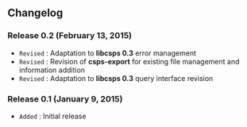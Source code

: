 ## Changelog

### Release 0.2 (February 13, 2015)

- `Revised` : Adaptation to **libcsps 0.3** error management
- `Revised` : Revision of **csps-export** for existing file management and information addition
- `Revised` : Adaptation to **libcsps 0.3** query interface revision

### Release 0.1 (January 9, 2015)

- `Added` : Initial release
